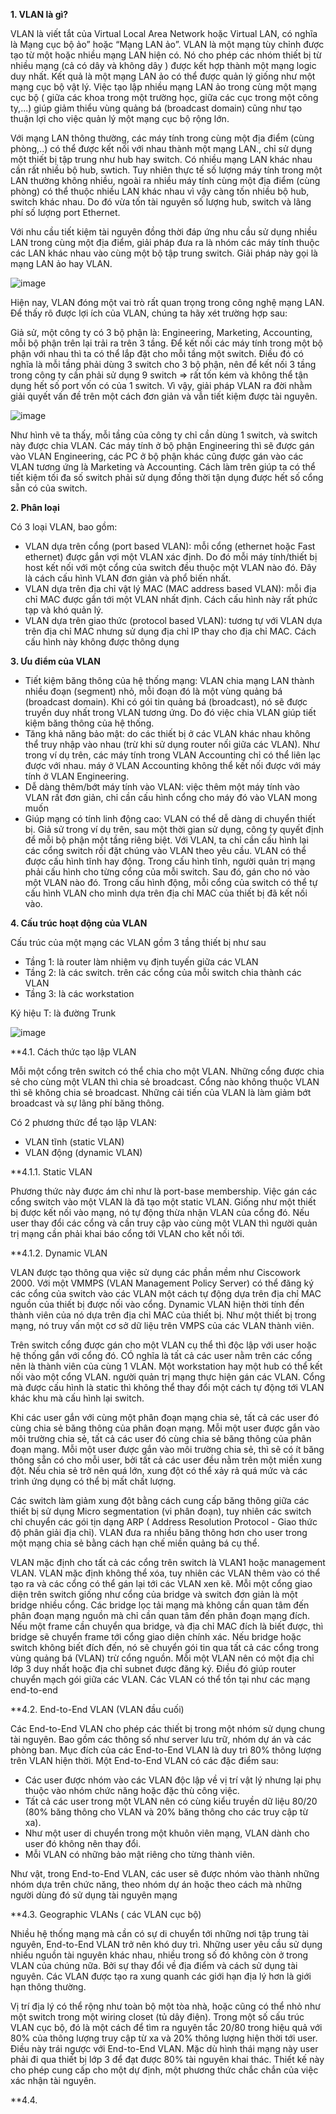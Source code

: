 **1. VLAN là gì?**

VLAN là viết tắt của Virtual Local Area Network hoặc Virtual LAN, có nghĩa là Mạng cục bộ ảo” hoặc “Mạng LAN ảo”. VLAN là một mạng tùy chỉnh được tạo từ một hoặc nhiều mạng LAN hiện có. Nó cho phép các nhóm thiết bị từ nhiều mạng (cả có dây và không dây ) được kết hợp thành một mạng logic duy nhất. Kết quả là một mạng LAN ảo có thể được quản lý giống như một mạng cục bộ vật lý. Việc tạo lập nhiều mạng LAN ảo trong cùng một mạng cục bộ ( giữa các khoa trong một trường học, giữa các cục trong một công ty,...) giúp giảm thiểu vùng quảng bá (broadcast domain) cũng như tạo thuận lợi cho việc quản lý một mạng cục bộ rộng lớn.

Với mạng LAN thông thường, các máy tính trong cùng một địa điểm (cùng phòng,..) có thể được kết nối với nhau thành một mạng LAN., chỉ sử dụng một thiết bị tập trung như hub hay switch. Có nhiều mạng LAN khác nhau cần rất nhiều bộ hub, swtich. Tuy nhiên thực tế số lượng máy tính trong một LAN thường không nhiều, ngoài ra nhiều máy tính cùng một địa điểm (cùng phòng) có thể thuộc nhiều LAN khác nhau vì vậy càng tốn nhiều bộ hub, switch khác nhau. Do đó vừa tốn tài nguyên số lượng hub, switch và lãng phí số lượng port Ethernet.

Với nhu cầu tiết kiệm tài nguyên đồng thời đáp ứng nhu cầu sử dụng nhiều LAN trong cùng một địa điểm, giải pháp đưa ra là nhóm các máy tính thuộc các LAN khác nhau vào cùng một bộ tập trung switch. Giải pháp này gọi là mạng LAN ảo hay VLAN.

![image](https://user-images.githubusercontent.com/48250210/157635234-009f04a5-1d14-4d94-8084-f55beb043638.png)

Hiện nay, VLAN đóng một vai trò rất quan trọng trong công nghệ mạng LAN. Để thấy rõ được lợi ích của VLAN, chúng ta hãy xét trường hợp sau:

Giả sử, một công ty có 3 bộ phận là: Engineering, Marketing, Accounting, mỗi bộ phận trên lại trải ra trên 3 tầng. Để kết nối các máy tính trong một bộ phận với nhau thì ta có thể lắp đặt cho mỗi tầng một switch. Điều đó có nghĩa là mỗi tầng phải dùng 3 switch cho 3 bộ phận, nên để kết nối 3 tầng trong công ty cần phải sử dụng 9 switch => rất tốn kém và không thể tận dụng hết số port vốn có của 1 switch. Vì vậy, giải pháp VLAN ra đời nhằm giải quyết vấn đề trên một cách đơn giản và vẫn tiết kiệm được tài nguyên.

![image](https://user-images.githubusercontent.com/48250210/157639138-8e653ae5-8ef3-4d65-be42-82f865e67383.png)

Như hình vẽ ta thấy, mỗi tầng của công ty chỉ cần dùng 1 switch, và switch này được chia VLAN. Các máy tính ở bộ phận Engineering thì sẽ được gán vào VLAN Engineering, các PC ở bộ phận khác cũng được gán vào các VLAN tương ứng là Marketing và Accounting. Cách làm trên giúp ta có thể tiết kiệm tối đa số switch phải sử dụng đồng thời tận dụng được hết số cổng sẵn có của switch.

**2. Phân loại**

Có 3 loại VLAN, bao gồm:
* VLAN dựa trên cổng (port based VLAN): mỗi cổng (ethernet hoặc Fast ethernet) được gắn vợi một VLAN xác định. Do đó mỗi máy tính/thiết bị host kết nối với một cổng của switch đều thuộc một VLAN nào đó. Đây là cách cấu hình VLAN đơn giản và phổ biến nhất.
* VLAN dựa trên địa chỉ vật lý MAC (MAC address based VLAN): mỗi địa chỉ MAC được gắn tới một VLAN nhất định. Cách cấu hình này rất phức tạp và khó quản lý. 
* VLAN dựa trên giao thức (protocol based VLAN): tương tự với VLAN dựa trên địa chỉ MAC nhưng sử dụng địa chỉ IP thay cho địa chỉ MAC. Cách cấu hình này không được thông dụng

**3. Ưu điểm của VLAN**

* Tiết kiệm băng thông của hệ thống mạng: VLAN chia mạng LAN thành nhiều đoạn (segment) nhỏ, mỗi đoạn đó là một vùng quảng bá (broadcast domain). Khi có gói tin quảng bá (broadcast), nó sẽ được truyền duy nhất trong VLAN tương ứng. Do đó việc chia VLAN giúp tiết kiệm băng thông của hệ thống.
* Tăng khả năng bảo mật: do các thiết bị ở các VLAN khác nhau không thể truy nhập vào nhau (trừ khi sử dụng router nối giữa các VLAN). Như trong ví dụ trên, các máy tính trong VLAN Accounting chỉ có thể liên lạc được với nhau. máy ở VLAN Accounting không thể kết nối được với máy tính ở VLAN Engineering.
* Dễ dàng thêm/bớt máy tính vào VLAN: việc thêm một máy tính vào  VLAN rất đơn giản, chỉ cần cấu hình cổng cho máy đó vào VLAN mong muốn
* Giúp mạng có tính linh động cao: VLAN có thể dễ dàng di chuyển thiết bị. Giả sử trong ví dụ trên, sau một thời gian sử dụng, công ty quyết định để mỗi bộ phận một tầng riêng biệt. Với VLAN, ta chỉ cần cấu hình lại các cổng switch rồi đặt chúng vào VLAN theo yêu cầu. 
VLAN có thể được cấu hình tĩnh hay động. Trong cấu hình tĩnh, người quản trị mạng phải cấu hình cho từng cổng của mỗi switch. Sau đó, gán cho nó vào một VLAN nào đó. Trong cấu hình động, mỗi cổng của switch có thể tự cấu hình VLAN cho mình dựa trên địa chỉ MAC của thiết bị đã kết nối vào.

**4. Cấu trúc hoạt động của VLAN**

Cấu trúc của một mạng các VLAN gồm 3 tầng thiết bị như sau
* Tầng 1: là router làm nhiệm vụ định tuyến giữa các VLAN
* Tầng 2: là các switch. trên các cổng của mỗi switch chia thành các VLAN
* Tầng 3: là các workstation

Ký hiệu T: là đường Trunk

![image](https://user-images.githubusercontent.com/48250210/157784138-93b8f570-38e3-4c4e-a226-d0c4432aee1a.png)

**4.1. Cách thức tạo lập VLAN

Mỗi một cổng trên switch có thể chia cho một VLAN. Những cổng được chia sẻ cho cùng một VLAN thì chia sẻ broadcast. Cổng nào không thuộc VLAN thì sẽ không chia sẻ broadcast. Những cải tiến của VLAN là làm giảm bớt broadcast và sự lãng phí băng thông.

Có 2 phương thức để tạo lập VLAN:
- VLAN tĩnh (static VLAN)
- VLAN động (dynamic VLAN)

**4.1.1. Static VLAN

Phương thức này được ám chỉ như là port-base membership. Việc gán các cổng switch vào một VLAN là đã tạo một static VLAN. Giống như một thiết bị được kết nối  vào mạng, nó tự động thừa nhận VLAN của cổng đó. Nếu user thay đổi các cổng và cần truy cập vào cùng một VLAN thì người quản trị mạng cần phải khai báo cổng tới VLAN cho kết nối tới.

**4.1.2. Dynamic VLAN

VLAN được tạo thông qua việc sử dụng các phần mềm như Ciscowork 2000. Với một VMMPS (VLAN Management Policy Server) có thể đăng ký các cổng của switch vào các VLAN một cách tự động dựa trên địa chỉ MAC nguồn của thiết bị được nối vào cổng. Dynamic VLAN hiện thời tính đến thành viên của nó dựa trên địa chỉ MAC của thiết bị. Như một thiết bị trong mạng, nó truy vấn một cơ sở dữ liệu trên VMPS của các VLAN thành viên.

Trên switch cổng được gán cho một VLAN cụ thể thì độc lập với user hoặc hệ thống gắn với cổng đó. CÓ nghĩa là tất cả các user nằm trên các cổng nên là thành viên của cùng 1 VLAN. Một workstation hay một hub có thể kết nối vào một cổng VLAN. người quản trị mạng thực hiện gán các VLAN. Cổng mà được cấu hình là static thì không thể thay đổi  một cách tự động tới VLAN khác khu mà cấu hình lại switch.

Khi các user gắn với cùng một phân đoạn mạng chia sẻ, tất cả các user đó cùng chia sẻ băng thông của phân đoạn mạng. Mỗi một user được gắn vào môi trường chia sẻ, tất cả các user đó cùng chia sẻ băng thông của phân đoạn mạng. Mỗi một user được gắn vào môi trường chia sẻ, thì sẽ có ít băng thông sẵn có cho mỗi user, bởi tất cả các user đều nằm trên một miền xung đột. Nếu chia sẻ trở nên quá lớn, xung đột có thể xảy rả quá mức và các trình ứng dụng có thể bị mất chất lượng.

Các switch làm giảm xung đột bằng cách cung cấp băng thông giữa các thiết bị sử dụng Micro segmentation (vi phân đoạn), tuy nhiên các switch chỉ chuyển các gói tịn dạng ARP ( Address Resolution Protocol - Giao thức độ phân giải địa chỉ). VLAN đưa ra nhiều băng thông hơn cho user trong một mạng chia sẻ bằng cách hạn chế miền quảng bá cụ thể.

VLAN mặc định cho tất cả các cổng trên switch là VLAN1 hoặc management VLAN. VLAN mặc định không thể xóa, tuy nhiên các VLAN thêm vào có thể tạo ra và các cổng có thể gán lại tới các VLAN xen kẽ. Mỗi một cổng giao diện trên switch giống như cổng của bridge và switch đơn giản là một bridge nhiều cổng. Các bridge lọc tải mạng mà không cần quan tâm đến phân đoạn mạng nguồn mà chỉ cần quan tâm đến phân đoạn mạng đích. Nếu một frame cần chuyển qua bridge, và địa chỉ MAC đích là biết được, thì bridge sẽ chuyển frame tới cổng giao diện chính xác. Nếu bridge hoặc switch không biết đích đến, nó sẽ chuyển gói tin qua tất cả các cổng trong vùng quảng bá (VLAN) trừ cổng nguồn. Mỗi một VLAN nên có một địa chỉ lớp 3 duy nhất hoặc địa chỉ subnet được đăng ký. Điều đó giúp router chuyển mạch gói giữa các VLAN. Các VLAN có thể tồn tại như các mạng end-to-end

**4.2. End-to-End VLAN (VLAN đầu cuối)

Các End-to-End VLAN cho phép các thiết bị trong một nhóm sử dụng chung tài nguyên. Bao gồm các thông số như server lưu trữ, nhóm dự án và các phòng ban. Mục đích của các End-to-End VLAN là duy trì 80% thông lượng trên VLAN hiện thời. Một End-to-End VLAN có các đặc điểm sau:
* Các user được nhóm vào các VLAN độc lập về vị trí vật lý nhưng lại phụ thuộc vào nhóm chức năng hoặc đặc thù công việc.
* Tất cả các user trong một VLAN nên có cùng kiểu truyền dữ liệu 80/20 (80% băng thông cho VLAN và 20% băng thông cho các truy cập từ xa).
* Như một user di chuyển trong một khuôn viên mạng, VLAN dành cho user đó không nên thay đổi.
* Mỗi VLAN có những bảo mật riêng cho từng thành viên. 

Như vật, trong End-to-End VLAN, các user sẽ được nhóm vào thành những nhóm dựa trên chức năng, theo nhóm dự án hoặc theo cách mà những người dùng đó sử dụng tài nguyên mạng

**4.3. Geographic VLANs ( các VLAN cục bộ)

Nhiều hệ thống mạng mà cần có sự di chuyển tới những nơi tập trung tài nguyên, End-to-End VLAN trở nên khó duy trì. Những user yêu cầu sử dụng nhiều nguồn tài nguyên khác nhau, nhiều trong số đó không còn ở trong VLAN của chúng nữa. Bởi sự thay đổi về địa điểm và cách sử dụng tài nguyên. Các VLAN được tạo ra xung quanh các giới hạn địa lý hơn là giới hạn thông thường.

Vị trí địa lý có thể rộng như toàn bộ một tòa nhà, hoặc cũng có thể nhỏ như một switch trong một wiring closet (tủ dây điện). Trong một số cấu trúc VLAN cục bộ, đó là một cách để tìm ra nguyên tắc 20/80 trong hiệu quả với 80% của thông lượng truy cập từ xa và 20% thông lượng hiện thời tới user. Điều này trái ngược với End-to-End VLAN. Mặc dù hình thái mạng này user phải đi qua thiết bị lớp 3 để đạt được 80% tài nguyên khai thác. Thiết kế này cho phép cung cấp cho một dự định, một phương thức chắc chắn của việc xác nhận tài nguyên.

**4.4. 
